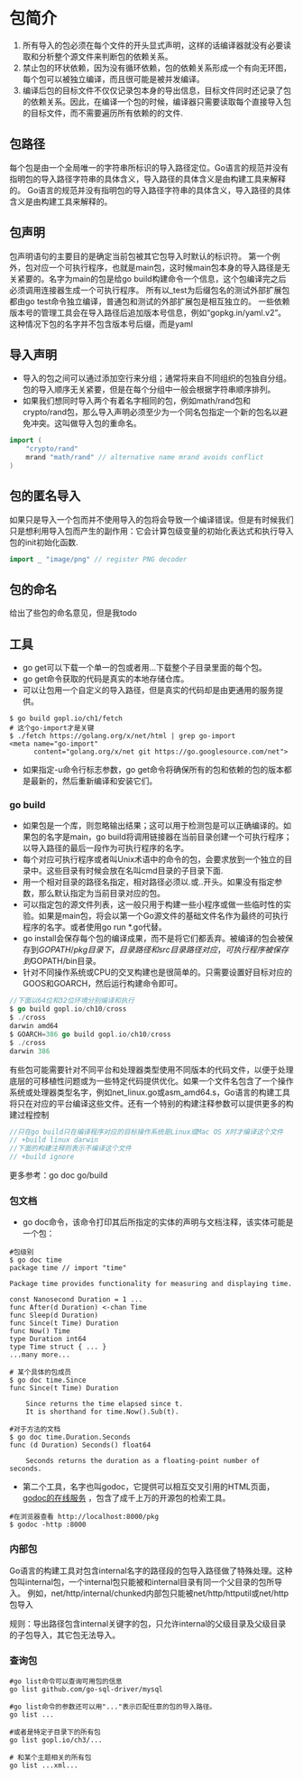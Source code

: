 # 包简介

1. 所有导入的包必须在每个文件的开头显式声明，这样的话编译器就没有必要读取和分析整个源文件来判断包的依赖关系。
2. 禁止包的环状依赖，因为没有循环依赖，包的依赖关系形成一个有向无环图，每个包可以被独立编译，而且很可能是被并发编译。
3. 编译后包的目标文件不仅仅记录包本身的导出信息，目标文件同时还记录了包的依赖关系。因此，在编译一个包的时候，编译器只需要读取每个直接导入包的目标文件，而不需要遍历所有依赖的的文件.

## 包路径
每个包是由一个全局唯一的字符串所标识的导入路径定位。Go语言的规范并没有指明包的导入路径字符串的具体含义，导入路径的具体含义是由构建工具来解释的。
Go语言的规范并没有指明包的导入路径字符串的具体含义，导入路径的具体含义是由构建工具来解释的。

## 包声明

包声明语句的主要目的是确定当前包被其它包导入时默认的标识符。
第一个例外，包对应一个可执行程序，也就是main包，这时候main包本身的导入路径是无关紧要的。名字为main的包是给go build构建命令一个信息，这个包编译完之后必须调用连接器生成一个可执行程序。
所有以_test为后缀包名的测试外部扩展包都由go test命令独立编译，普通包和测试的外部扩展包是相互独立的。
一些依赖版本号的管理工具会在导入路径后追加版本号信息，例如“gopkg.in/yaml.v2”。这种情况下包的名字并不包含版本号后缀，而是yaml

## 导入声明

- 导入的包之间可以通过添加空行来分组；通常将来自不同组织的包独自分组。包的导入顺序无关紧要，但是在每个分组中一般会根据字符串顺序排列。
- 如果我们想同时导入两个有着名字相同的包，例如math/rand包和crypto/rand包，那么导入声明必须至少为一个同名包指定一个新的包名以避免冲突。这叫做导入包的重命名。
```go
import (
    "crypto/rand"
    mrand "math/rand" // alternative name mrand avoids conflict
)
```

## 包的匿名导入
如果只是导入一个包而并不使用导入的包将会导致一个编译错误。但是有时候我们只是想利用导入包而产生的副作用：它会计算包级变量的初始化表达式和执行导入包的init初始化函数.
```go
import _ "image/png" // register PNG decoder
```

## 包的命名

给出了些包的命名意见，但是我todo

## 工具

- go get可以下载一个单一的包或者用...下载整个子目录里面的每个包。
- go get命令获取的代码是真实的本地存储仓库。
- 可以让包用一个自定义的导入路径，但是真实的代码却是由更通用的服务提供。
```shell
$ go build gopl.io/ch1/fetch
# 这个go-import才是关键
$ ./fetch https://golang.org/x/net/html | grep go-import
<meta name="go-import"
      content="golang.org/x/net git https://go.googlesource.com/net">

```
- 如果指定-u命令行标志参数，go get命令将确保所有的包和依赖的包的版本都是最新的，然后重新编译和安装它们。

### go build
* 如果包是一个库，则忽略输出结果；这可以用于检测包是可以正确编译的。如果包的名字是main，go build将调用链接器在当前目录创建一个可执行程序；以导入路径的最后一段作为可执行程序的名字。
* 每个对应可执行程序或者叫Unix术语中的命令的包，会要求放到一个独立的目录中。这些目录有时候会放在名叫cmd目录的子目录下面.
* 用一个相对目录的路径名指定，相对路径必须以.或..开头。如果没有指定参数，那么默认指定为当前目录对应的包。
* 可以指定包的源文件列表，这一般只用于构建一些小程序或做一些临时性的实验。如果是main包，将会以第一个Go源文件的基础文件名作为最终的可执行程序的名字。或者使用go run *.go代替。
* go install会保存每个包的编译成果，而不是将它们都丢弃。被编译的包会被保存到$GOPATH/pkg目录下，目录路径和 src目录路径对应，可执行程序被保存到$GOPATH/bin目录。
* 针对不同操作系统或CPU的交叉构建也是很简单的。只需要设置好目标对应的GOOS和GOARCH，然后运行构建命令即可。
```go
//下面以64位和32位环境分别编译和执行
$ go build gopl.io/ch10/cross
$ ./cross
darwin amd64
$ GOARCH=386 go build gopl.io/ch10/cross
$ ./cross
darwin 386
```

有些包可能需要针对不同平台和处理器类型使用不同版本的代码文件，以便于处理底层的可移植性问题或为一些特定代码提供优化。如果一个文件名包含了一个操作系统或处理器类型名字，例如net_linux.go或asm_amd64.s，Go语言的构建工具将只在对应的平台编译这些文件。还有一个特别的构建注释参数可以提供更多的构建过程控制
```go
//只在go build只在编译程序对应的目标操作系统是Linux或Mac OS X时才编译这个文件
// +build linux darwin
//下面的构建注释则表示不编译这个文件
// +build ignore
```
更多参考：go doc go/build

### 包文档
* go doc命令，该命令打印其后所指定的实体的声明与文档注释，该实体可能是一个包：
```shell
#包级别
$ go doc time
package time // import "time"

Package time provides functionality for measuring and displaying time.

const Nanosecond Duration = 1 ...
func After(d Duration) <-chan Time
func Sleep(d Duration)
func Since(t Time) Duration
func Now() Time
type Duration int64
type Time struct { ... }
...many more...

# 某个具体的包成员
$ go doc time.Since
func Since(t Time) Duration

    Since returns the time elapsed since t.
    It is shorthand for time.Now().Sub(t).

#对于方法的文档
$ go doc time.Duration.Seconds
func (d Duration) Seconds() float64

    Seconds returns the duration as a floating-point number of seconds.

```
* 第二个工具，名字也叫godoc，它提供可以相互交叉引用的HTML页面，[godoc的在线服务](https://godoc.org) ，包含了成千上万的开源包的检索工具。
```shell
#在浏览器查看 http://localhost:8000/pkg
$ godoc -http :8000
```
### 内部包
Go语言的构建工具对包含internal名字的路径段的包导入路径做了特殊处理。这种包叫internal包，一个internal包只能被和internal目录有同一个父目录的包所导入。
例如，net/http/internal/chunked内部包只能被net/http/httputil或net/http包导入

规则：导出路径包含internal关键字的包，只允许internal的父级目录及父级目录的子包导入，其它包无法导入。

### 查询包
```shell
#go list命令可以查询可用包的信息
go list github.com/go-sql-driver/mysql

#go list命令的参数还可以用"..."表示匹配任意的包的导入路径。
go list ...

#或者是特定子目录下的所有包
go list gopl.io/ch3/...

# 和某个主题相关的所有包
go list ...xml...
```